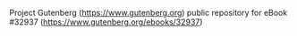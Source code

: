 Project Gutenberg (https://www.gutenberg.org) public repository for eBook #32937 (https://www.gutenberg.org/ebooks/32937)
